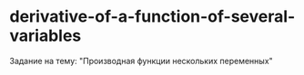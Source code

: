 # derivative-of-a-function-of-several-variables
Задание на тему: "Производная функции нескольких переменных"
